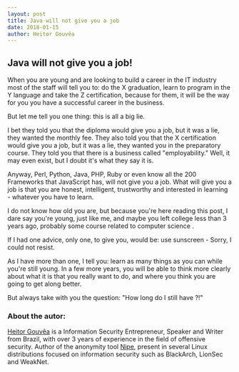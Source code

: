 ```yaml
---
layout: post
title: Java will not give you a job
date: 2018-01-15
author: Heitor Gouvêa
---
```


## Java will not give you a job!

When you are young and are looking to build a career in the IT industry most of the staff will tell you to: do the X graduation, learn to program in the Y language and take the Z certification,
because for them, it will be the way for you you have a successful career in the business.

But let me tell you one thing: this is all a big lie.

I bet they told you that the diploma would give you a job, but it was a lie, they wanted the monthly fee. They also told you that the X certification would give you a job, but it was a lie,
they wanted you in the preparatory course. They told you that there is a business called "employability." Well, it may even exist, but I doubt it's what they say it is.

Anyway, Perl, Python, Java, PHP, Ruby or even know all the 200 Frameworks that JavaScript has, will not give you a job. What will give you a job is that you are honest, intelligent,
trustworthy and interested in learning - whatever you have to learn.

I do not know how old you are, but because you're here reading this post, I dare say you're young, just like me, and maybe you left college less than 3 years ago, probably some course related to computer science .

If I had one advice, only one, to give you, would be: use sunscreen - Sorry, I could not resist.

As I have more than one, I tell you: learn as many things as you can while you're still young. In a few more years, you will be able to think more clearly about what it is that you really want to do, and where you think you are going to get along better.

But always take with you the question: "How long do I still have ?!"

### About the autor:

[Heitor Gouvêa](https://heitorgouvea.me) is a Information Security Entrepreneur, Speaker and Writer from Brazil, with over 3 years of experience in the field of offensive security. Author of the anonymity tool [Nipe](https://github.com/GouveaHeitor/nipe),
present in several Linux distributions focused on information security such as BlackArch, LionSec and WeakNet.
